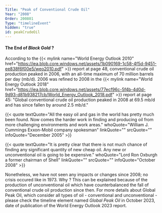```yaml
---
Title: "Peak of Conventional Crude Oil"
Year: "2008"
Order: 200801
Type: "timelineEvent"
hidden: "true"
id: peakCrudeOil
---
```


#### The End of _Black Gold_ ?

According to the {{< mylink name="World Energy Outlook 2010" href="https://iea.blob.core.windows.net/assets/1b090169-1c58-4f5d-9451-ee838f6f00e5/weo2010.pdf" >}} report at page 48, conventional crude oil production peaked in 2006, with an all-time maximum of 70 million barrels per day (mb/d). 2006 was refined to 2008 in the {{< mylink name="World Energy Outlook 2018" href="https://iea.blob.core.windows.net/assets/77ecf96c-5f4b-4d0d-9d93-d81b938217cb/World_Energy_Outlook_2018.pdf" >}} report at page 45: "Global conventional crude oil production peaked in 2008 at 69.5 mb/d and has since fallen by around 2.5 mb/d."

{{< quote textQuote="All the easy oil and gas in the world has pretty much been found. Now comes the harder work in finding and producing oil from more challenging environments and work areas." whoQuote="William J. Cummings Exxon-Mobil company spokesman" linkQuote="" srcQuote="" infoQuote="December 2005" >}}

{{< quote textQuote="It is pretty clear that there is not much chance of finding any significant quantity of new cheap oil. Any new or unconventional oil is going to be expensive." whoQuote="Lord Ron Oxburgh a former chairman of Shell" linkQuote="" srcQuote="" infoQuote="October 2008" >}}

Nonetheless, we have not seen any impacts or changes since 2008; no crisis occured like in 1973. Why ? This can be explained because of the production of unconventional oil which have counterbalanced the fall of conventional crude oil production since then. For more details about Global Peak Oil, which consider all types of oil - conventional and unconventional - please check the timeline element named *Global Peak Oil* in October 2023, date of publication of the World Energy Outlook 2023 report.